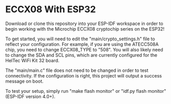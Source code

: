# ECCX08 With ESP32

Download or clone this repository into your ESP-IDF workspace in order to begin working with the Microchip ECCX08 cryptochip series on the ESP32!

To get started, you will need to edit the "main/crypto_settings.h" file to reflect your configuration. For example, if you are using the ATECC508A chip, you need to change ECCX08_TYPE to "508". You will also likely need to change the SDA and SCL pins, which are currently configured for the HelTec WiFi Kit 32 board.

The "main/main.c" file does not need to be changed in order to test connectivity. If the configuration is right, this project will output a success message on boot.

To test your setup, simply run "make flash monitor" or "idf.py flash monitor" (ESP-IDF version 4.0+).
